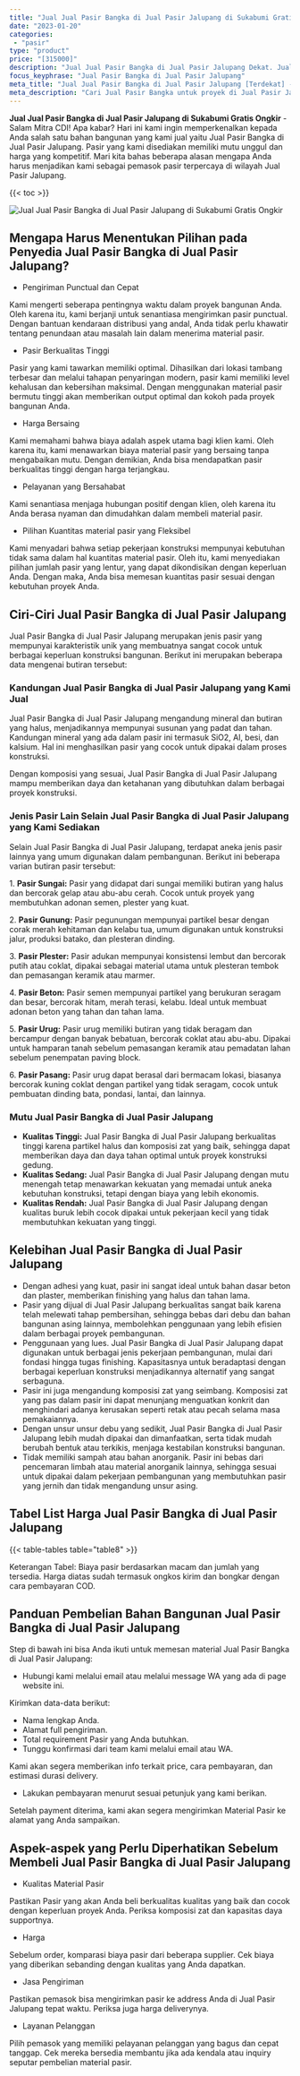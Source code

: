 ```yaml
---
title: "Jual Jual Pasir Bangka di Jual Pasir Jalupang di Sukabumi Gratis Ongkir"
date: "2023-01-20"
categories:
 - "pasir"
type: "product"
price: "[315000]"
description: "Jual Jual Pasir Bangka di Jual Pasir Jalupang Dekat. Jual Pasir Bangka ini sering dipakai dalam proyek konstruksi sebagai bahan campuran yang terpilih dan halus. Kontak kami untuk mendapatkan informasi lebih lanjut."
focus_keyphrase: "Jual Pasir Bangka di Jual Pasir Jalupang"
meta_title: "Jual Jual Pasir Bangka di Jual Pasir Jalupang [Terdekat] - CDI"
meta_description: "Cari Jual Pasir Bangka untuk proyek di Jual Pasir Jalupang? Kami menyediakan Jual Pasir Bangka berkualitas untuk material adukan. Raih penawaran terbaik sekarang."
---
```


**Jual Jual Pasir Bangka di Jual Pasir Jalupang di Sukabumi Gratis Ongkir** - Salam Mitra CDI! Apa kabar? Hari ini kami ingin memperkenalkan kepada Anda salah satu bahan bangunan yang kami jual yaitu Jual Pasir Bangka di Jual Pasir Jalupang. Pasir yang kami disediakan memiliki mutu unggul dan harga yang kompetitif. Mari kita bahas beberapa alasan mengapa Anda harus menjadikan kami sebagai pemasok pasir terpercaya di wilayah Jual Pasir Jalupang.

{{< toc >}}

![Jual Jual Pasir Bangka di Jual Pasir Jalupang di Sukabumi Gratis Ongkir](/images/pasir/pasir-bangunan-06.jpg)

## Mengapa Harus Menentukan Pilihan pada Penyedia Jual Pasir Bangka di Jual Pasir Jalupang?

*   Pengiriman Punctual dan Cepat

Kami mengerti seberapa pentingnya waktu dalam proyek bangunan Anda. Oleh karena itu, kami berjanji untuk senantiasa mengirimkan pasir punctual. Dengan bantuan kendaraan distribusi yang andal, Anda tidak perlu khawatir tentang penundaan atau masalah lain dalam menerima material pasir.
*   Pasir Berkualitas Tinggi

Pasir yang kami tawarkan memiliki optimal. Dihasilkan dari lokasi tambang terbesar dan melalui tahapan penyaringan modern, pasir kami memiliki level kehalusan dan kebersihan maksimal. Dengan menggunakan material pasir bermutu tinggi akan memberikan output optimal dan kokoh pada proyek bangunan Anda.
*   Harga Bersaing

Kami memahami bahwa biaya adalah aspek utama bagi klien kami. Oleh karena itu, kami menawarkan biaya material pasir yang bersaing tanpa mengabaikan mutu. Dengan demikian, Anda bisa mendapatkan pasir berkualitas tinggi dengan harga terjangkau.
*   Pelayanan yang Bersahabat

Kami senantiasa menjaga hubungan positif dengan klien, oleh karena itu Anda berasa nyaman dan dimudahkan dalam membeli material pasir.
*   Pilihan Kuantitas material pasir yang Fleksibel

Kami menyadari bahwa setiap pekerjaan konstruksi mempunyai kebutuhan tidak sama dalam hal kuantitas material pasir. Oleh itu, kami menyediakan pilihan jumlah pasir yang lentur, yang dapat dikondisikan dengan keperluan Anda. Dengan maka, Anda bisa memesan kuantitas pasir sesuai dengan kebutuhan proyek Anda.

## Ciri-Ciri Jual Pasir Bangka di Jual Pasir Jalupang

Jual Pasir Bangka di Jual Pasir Jalupang merupakan jenis pasir yang mempunyai karakteristik unik yang membuatnya sangat cocok untuk berbagai keperluan konstruksi bangunan. Berikut ini merupakan beberapa data mengenai butiran tersebut:

### Kandungan Jual Pasir Bangka di Jual Pasir Jalupang yang Kami Jual

Jual Pasir Bangka di Jual Pasir Jalupang mengandung mineral dan butiran yang halus, menjadikannya mempunyai susunan yang padat dan tahan. Kandungan mineral yang ada dalam pasir ini termasuk SiO2, Al, besi, dan kalsium. Hal ini menghasilkan pasir yang cocok untuk dipakai dalam proses konstruksi.

Dengan komposisi yang sesuai, Jual Pasir Bangka di Jual Pasir Jalupang mampu memberikan daya dan ketahanan yang dibutuhkan dalam berbagai proyek konstruksi.

### Jenis Pasir Lain Selain Jual Pasir Bangka di Jual Pasir Jalupang yang Kami Sediakan

Selain Jual Pasir Bangka di Jual Pasir Jalupang, terdapat aneka jenis pasir lainnya yang umum digunakan dalam pembangunan. Berikut ini beberapa varian butiran pasir tersebut:

1\.  **Pasir Sungai:** Pasir yang didapat dari sungai memiliki butiran yang halus dan bercorak gelap atau abu-abu cerah. Cocok untuk proyek yang membutuhkan adonan semen, plester yang kuat.

2\.  **Pasir Gunung:** Pasir pegunungan mempunyai partikel besar dengan corak merah kehitaman dan kelabu tua, umum digunakan untuk konstruksi jalur, produksi batako, dan plesteran dinding.

3\.  **Pasir Plester:** Pasir adukan mempunyai konsistensi lembut dan bercorak putih atau coklat, dipakai sebagai material utama untuk plesteran tembok dan pemasangan keramik atau marmer.

4\.  **Pasir Beton:** Pasir semen mempunyai partikel yang berukuran seragam dan besar, bercorak hitam, merah terasi, kelabu. Ideal untuk membuat adonan beton yang tahan dan tahan lama.

5\.  **Pasir Urug:** Pasir urug memiliki butiran yang tidak beragam dan bercampur dengan banyak bebatuan, bercorak coklat atau abu-abu. Dipakai untuk hamparan tanah sebelum pemasangan keramik atau pemadatan lahan sebelum penempatan paving block.

6\.  **Pasir Pasang:** Pasir urug dapat berasal dari bermacam lokasi, biasanya bercorak kuning coklat dengan partikel yang tidak seragam, cocok untuk pembuatan dinding bata, pondasi, lantai, dan lainnya.

### Mutu Jual Pasir Bangka di Jual Pasir Jalupang

*   **Kualitas Tinggi:** Jual Pasir Bangka di Jual Pasir Jalupang berkualitas tinggi karena partikel halus dan komposisi zat yang baik, sehingga dapat memberikan daya dan daya tahan optimal untuk proyek konstruksi gedung.
*   **Kualitas Sedang:** Jual Pasir Bangka di Jual Pasir Jalupang dengan mutu menengah tetap menawarkan kekuatan yang memadai untuk aneka kebutuhan konstruksi, tetapi dengan biaya yang lebih ekonomis.
*   **Kualitas Rendah:** Jual Pasir Bangka di Jual Pasir Jalupang dengan kualitas buruk lebih cocok dipakai untuk pekerjaan kecil yang tidak membutuhkan kekuatan yang tinggi.

## Kelebihan Jual Pasir Bangka di Jual Pasir Jalupang

*   Dengan adhesi yang kuat, pasir ini sangat ideal untuk bahan dasar beton dan plaster, memberikan finishing yang halus dan tahan lama.
*   Pasir yang dijual di Jual Pasir Jalupang berkualitas sangat baik karena telah melewati tahap pembersihan, sehingga bebas dari debu dan bahan bangunan asing lainnya, membolehkan penggunaan yang lebih efisien dalam berbagai proyek pembangunan.
*   Penggunaan yang lues. Jual Pasir Bangka di Jual Pasir Jalupang dapat digunakan untuk berbagai jenis pekerjaan pembangunan, mulai dari fondasi hingga tugas finishing. Kapasitasnya untuk beradaptasi dengan berbagai keperluan konstruksi menjadikannya alternatif yang sangat serbaguna.
*   Pasir ini juga mengandung komposisi zat yang seimbang. Komposisi zat yang pas dalam pasir ini dapat menunjang menguatkan konkrit dan menghindari adanya kerusakan seperti retak atau pecah selama masa pemakaiannya.
*   Dengan unsur unsur debu yang sedikit, Jual Pasir Bangka di Jual Pasir Jalupang lebih mudah dipakai dan dimanfaatkan, serta tidak mudah berubah bentuk atau terkikis, menjaga kestabilan konstruksi bangunan.
*   Tidak memiliki sampah atau bahan anorganik. Pasir ini bebas dari pencemaran limbah atau material anorganik lainnya, sehingga sesuai untuk dipakai dalam pekerjaan pembangunan yang membutuhkan pasir yang jernih dan tidak mengandung unsur asing.

## Tabel List Harga Jual Pasir Bangka di Jual Pasir Jalupang

{{< table-tables table="table8" >}}

Keterangan Tabel: Biaya pasir berdasarkan macam dan jumlah yang tersedia. Harga diatas sudah termasuk ongkos kirim dan bongkar dengan cara pembayaran COD.

## Panduan Pembelian Bahan Bangunan Jual Pasir Bangka di Jual Pasir Jalupang

Step di bawah ini bisa Anda ikuti untuk memesan material Jual Pasir Bangka di Jual Pasir Jalupang:

*   Hubungi kami melalui email atau melalui message WA yang ada di page website ini.

Kirimkan data-data berikut:

*   Nama lengkap Anda.
*   Alamat full pengiriman.
*   Total requirement Pasir yang Anda butuhkan.
*   Tunggu konfirmasi dari team kami melalui email atau WA.

Kami akan segera memberikan info terkait price, cara pembayaran, dan estimasi durasi delivery.
*   Lakukan pembayaran menurut sesuai petunjuk yang kami berikan.

Setelah payment diterima, kami akan segera mengirimkan Material Pasir ke alamat yang Anda sampaikan.

## Aspek-aspek yang Perlu Diperhatikan Sebelum Membeli Jual Pasir Bangka di Jual Pasir Jalupang

*   Kualitas Material Pasir

Pastikan Pasir yang akan Anda beli berkualitas kualitas yang baik dan cocok dengan keperluan proyek Anda. Periksa komposisi zat dan kapasitas daya supportnya.
*   Harga

Sebelum order, komparasi biaya pasir dari beberapa supplier. Cek biaya yang diberikan sebanding dengan kualitas yang Anda dapatkan.
*   Jasa Pengiriman

Pastikan pemasok bisa mengirimkan pasir ke address Anda di Jual Pasir Jalupang tepat waktu. Periksa juga harga deliverynya.
*   Layanan Pelanggan

Pilih pemasok yang memiliki pelayanan pelanggan yang bagus dan cepat tanggap. Cek mereka bersedia membantu jika ada kendala atau inquiry seputar pembelian material pasir.